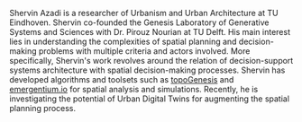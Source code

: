 Shervin Azadi is a researcher of Urbanism and Urban Architecture at TU Eindhoven. Shervin co-founded the Genesis Laboratory of Generative Systems and Sciences with Dr. Pirouz Nourian at TU Delft. His main interest lies in understanding the complexities of spatial planning and decision-making problems with multiple criteria and actors involved. More specifically, Shervin's work revolves around the relation of decision-support systems architecture with spatial decision-making processes. Shervin has developed algorithms and toolsets such as [topoGenesis](https://topogenesis.readthedocs.io) and [emergentium.io](https://emergentium.io/) for spatial analysis and simulations. Recently, he is investigating the potential of Urban Digital Twins for augmenting the spatial planning process.

